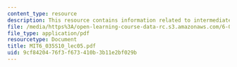 ```yaml
---
content_type: resource
description: This resource contains information related to intermediate formats.
file: /media/https%3A/open-learning-course-data-rc.s3.amazonaws.com/6-035-computer-language-engineering-spring-2010/9cf8420476f3f673410b3b11e2bf029b_MIT6_035S10_lec05.pdf
file_type: application/pdf
resourcetype: Document
title: MIT6_035S10_lec05.pdf
uid: 9cf84204-76f3-f673-410b-3b11e2bf029b
---
```

